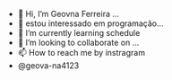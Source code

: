 - 👋 Hi, I’m Geovna Ferreira ...
- 👀 estou interessado em programação...
- 🌱 I’m currently learning schedule
- 💞️ I’m looking to collaborate on ...
- 📫 How to reach me by instragram
- @geova-na4123
